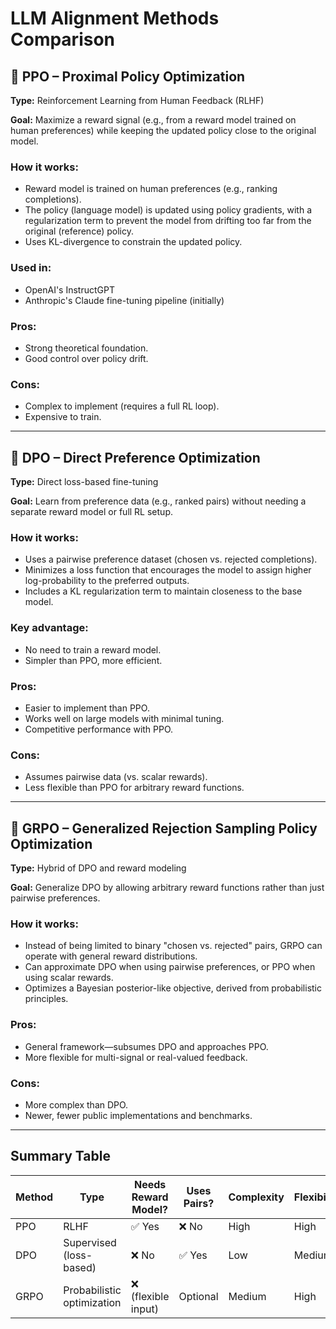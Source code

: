 # LLM Alignment Methods Comparison

## 🥇 PPO – Proximal Policy Optimization

**Type:** Reinforcement Learning from Human Feedback (RLHF)

**Goal:** Maximize a reward signal (e.g., from a reward model trained on human preferences) while keeping the updated policy close to the original model.

### How it works:
- Reward model is trained on human preferences (e.g., ranking completions).
- The policy (language model) is updated using policy gradients, with a regularization term to prevent the model from drifting too far from the original (reference) policy.
- Uses KL-divergence to constrain the updated policy.

### Used in:
- OpenAI's InstructGPT
- Anthropic's Claude fine-tuning pipeline (initially)

### Pros:
- Strong theoretical foundation.
- Good control over policy drift.

### Cons:
- Complex to implement (requires a full RL loop).
- Expensive to train.

---

## 🥈 DPO – Direct Preference Optimization

**Type:** Direct loss-based fine-tuning

**Goal:** Learn from preference data (e.g., ranked pairs) without needing a separate reward model or full RL setup.

### How it works:
- Uses a pairwise preference dataset (chosen vs. rejected completions).
- Minimizes a loss function that encourages the model to assign higher log-probability to the preferred outputs.
- Includes a KL regularization term to maintain closeness to the base model.

### Key advantage:
- No need to train a reward model.
- Simpler than PPO, more efficient.

### Pros:
- Easier to implement than PPO.
- Works well on large models with minimal tuning.
- Competitive performance with PPO.

### Cons:
- Assumes pairwise data (vs. scalar rewards).
- Less flexible than PPO for arbitrary reward functions.

---

## 🥉 GRPO – Generalized Rejection Sampling Policy Optimization

**Type:** Hybrid of DPO and reward modeling

**Goal:** Generalize DPO by allowing arbitrary reward functions rather than just pairwise preferences.

### How it works:
- Instead of being limited to binary "chosen vs. rejected" pairs, GRPO can operate with general reward distributions.
- Can approximate DPO when using pairwise preferences, or PPO when using scalar rewards.
- Optimizes a Bayesian posterior-like objective, derived from probabilistic principles.

### Pros:
- General framework—subsumes DPO and approaches PPO.
- More flexible for multi-signal or real-valued feedback.

### Cons:
- More complex than DPO.
- Newer, fewer public implementations and benchmarks.

---

## Summary Table

| Method | Type | Needs Reward Model? | Uses Pairs? | Complexity | Flexibility |
|--------|------|---------------------|------------|------------|-------------|
| PPO | RLHF | ✅ Yes | ❌ No | High | High |
| DPO | Supervised (loss-based) | ❌ No | ✅ Yes | Low | Medium |
| GRPO | Probabilistic optimization | ❌ (flexible input) | Optional | Medium | High |

